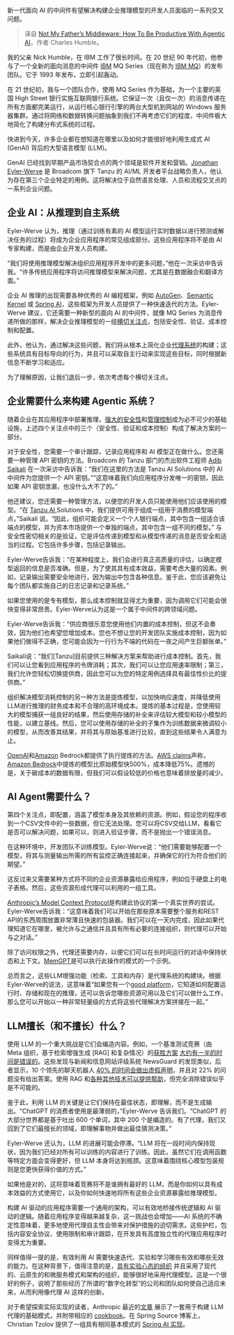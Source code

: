 
<!--
title: 并非我父亲的中间件：如何通过Agentic AI提高生产力
cover: https://cdn.thenewstack.io/media/2025/02/85d1a35f-how-to-be-productive-with-agentic-ai.jpg
-->

新一代面向 AI 的中间件有望解决构建企业推理模型的开发人员面临的一系列交叉问题。

> 译自 [Not My Father’s Middleware: How To Be Productive With Agentic AI](https://thenewstack.io/not-my-fathers-middleware-how-to-be-productive-with-agentic-ai/)，作者 Charles Humble。

我的父亲 Nick Humble，在 IBM 工作了很长时间。在 20 世纪 90 年代初，他参与了一个全新的面向消息的中间件 [IBM](https://www.ibm.com?utm_content=inline+mention) MQ Series（现在称为 [IBM MQ](https://www.ibm.com/products/mq)）的发布团队。它于 1993 年发布，立即引起轰动。

在 21 世纪初，我与一个团队合作，使用 MQ Series 作为基础，为一个主要的英国 High Street 银行实施互联网银行系统。它保证一次（且仅一次）的消息传递在所有方面都完美运行，从运行核心银行引擎的两台大型机到网站的 Windows 服务器集群。通过将网络和数据转换问题抽象到我们不再考虑它们的程度，中间件极大地简化了构建分布式系统的过程。

快进到今天，许多企业都在想知道在哪里以及如何才能很好地利用生成式 AI (GenAI) 背后的大型语言模型 (LLM)。

GenAI 已经找到早期产品市场契合点的两个领域是软件开发和营销。[Jonathan Eyler-Werve](https://www.linkedin.com/in/eylerwerve/) 是 Broadcom 旗下 Tanzu 的 AI/ML 开发者平台战略负责人，他认为存在第三个企业特定的用例。这将解决位于自然语言处理、人员和流程交叉点的一系列企业问题。

## 企业 AI：从推理到自主系统

Eyler-Werve 认为，推理（通过训练有素的 AI 模型运行实时数据以进行预测或解决任务的过程）将成为企业应用程序的常见组成部分。这些应用程序将不是由 AI 专家构建，而是由企业开发人员构建。

“我们将使用推理模型解决组织应用程序开发中的更多问题，”他在一次采访中告诉我。“许多传统应用程序将访问推理模型来解决问题，尤其是在数据融合和翻译方面。”

企业 AI 推理的出现需要各种优秀的 AI 编程框架，例如 [AutoGen](https://microsoft.github.io/autogen/dev//index.html)、[Semantic Kernel](https://learn.microsoft.com/en-us/semantic-kernel/overview/) 或 [Spring AI](https://spring.io/projects/spring-ai)，这些框架为开发人员提供了一种快速迭代的方法。Eyler-Werve 建议，它还需要一种新型的面向 AI 的中间件，就像 MQ Series 为消息传递所做的那样，解决企业推理模型的一组[横切关注点](https://thenewstack.io/vmwares-golden-path/)，包括安全性、验证、成本控制和配置。

此外，他认为，通过解决这些问题，我们将从根本上简化企业[代理系统](https://thenewstack.io/ai-agents-a-comprehensive-introduction-for-developers/)的构建；这些系统具有目标导向的行为，并且可以采取自主行动来实现这些目标，同时根据新信息不断学习和适应。

为了理解原因，让我们退后一步，依次考虑每个横切关注点。

## 企业需要什么来构建 Agentic 系统？

随着企业在其应用程序中部署推理，[强大的安全性](https://roadmap.sh/cyber-security)和[管理控制](https://thenewstack.io/kubecon-keynotes-wrestle-with-ai-governance-complexities)成为必不可少的基础设施，上述四个关注点中的三个（安全性、验证和成本控制）构成了解决方案的一部分。

对于安全性，您需要一个审计跟踪，记录应用程序和 AI 模型正在做什么。您还需要一种管理 API 密钥的方法。Broadcom 的 Tanzu 部门的杰出软件工程师 [Adib Saikali](https://www.linkedin.com/in/adibsaikali/) 在一次采访中告诉我：“我们在这里的方法是 Tanzu AI Solutions 中的 AI 中间件为您提供一个 API 密钥。”“这意味着我们向应用程序分发唯一的密钥，因此如果 API 密钥泄漏，也没什么大不了的。”

他还建议，您还需要一种管理方法，以便您的开发人员只能使用他们应该使用的模型。“在 [Tanzu AI ](https://www.vmware.com/solutions/app-platform/ai)Solutions 中，我们提供可用于组成一组用于消费的模型端点，”Saikali 说。“因此，组织可能会定义一个个人银行端点，其中包含一组适合该端点的模型，并为资本市场提供一个单独的端点，其中包含一组不同的模型。”
与安全性密切相关的是验证，它是评估传递到模型和从模型传递的消息是否安全和适当的过程。它包括许多步骤，包括记录输出。

Eyler-Werve告诉我：“在某种程度上，我们会进行真正高质量的评估，以确定模型返回的信息是否准确。但是，为了使其具有成本效益，需要考虑大量的因素。例如，记录输出需要安全地进行，因为输出中包含各种信息。鉴于此，您应该避免让每个团队都实施自己的日志记录和记录系统。”

如果您使用的是专有模型，那么成本控制就显得尤为重要，因为调用它们可能会很快变得非常昂贵。Eyler-Werve认为这是一个属于中间件的跨领域问题。

Eyler-Werve告诉我：“供应商很乐意您使用他们内置的成本控制，但这不会奏效，因为他们也希望您增加成本。您也不想让您的开发团队实施成本控制，因为如果他们做得不正确，您可能会因为一行行为不端的代码在一夜之间产生巨额账单。”

Saikali说：“我们[Tanzu]目前提供三种解决方案来帮助进行成本控制。首先，我们可以让您看到应用程序的令牌消耗；其次，我们可以让您应用速率限制；第三，我们允许您轻松切换提供商，因此您可以为您的特定用例选择具有最佳性价比的提供商。”

组织解决模型消耗控制的另一种方法是提炼模型，以加快响应速度，并降低使用LLM进行推理的财务成本和不合理的高环境成本。提炼的基本过程是，您使用较大的模型捕获一组良好的结果，然后使用存储的补全来评估较大模型和较小模型的性能，以建立基线。然后，您可以使用存储的补全的子集作为训练数据来微调较小的模型，从而改善其结果，并将其与原始基准进行比较，直到这些结果令人满意为止。

[OpenAI](https://platform.openai.com/docs/guides/distillation)和[Amazon](https://aws.amazon.com/?utm_content=inline+mention) Bedrock都提供了执行提炼的方法。[AWS claims](https://aws.amazon.com/bedrock/model-distillation/)声称，[Amazon Bedrock](https://thenewstack.io/building-llm-based-genai-applications-with-amazon-bedrock/)中提炼的模型比原始模型快500%，成本降低75%。遗憾的是，关于碳成本的数据有限，但我们可以假设较低的价格也意味着排放量的减少。

## AI Agent需要什么？

第四个关注点，即配置，涵盖了模型本身及其依赖的资源。例如，假设您的程序收到一个CSV文件中的一些数据，但它无法处理。您可以将CSV交给LLM，看看它是否可以解决问题，如果可以，则进入验证步骤，而不是抛出一个错误消息。

在这种环境中，开发团队不训练模型。Eyler-Werve说：“他们需要能够配置一个模型，将其与测量输出所需的所有监控正确连接起来，并确保它的行为符合他们的期望。”

这反过来又需要某种方式将不同的企业资源暴露给应用程序，例如位于硬盘上的电子表格。然后，这些资源形成代理可以利用的一组工具。

[Anthropic’s Model Context Protocol](https://www.anthropic.com/news/model-context-protocol)是构建此协议的第一个真实世界的尝试。Eyler-Werve告诉我：“这意味着我们可以开始在那些原本需要整个服务和REST API的东西周围放置非常薄且快速的包装器。我们可以在一天内完成，因此如果代理知道它在哪里，被允许与之通信并且具有所有必要的连接组织，则代理可以开始与之对话。”

除了访问权限之外，代理还需要内存，以便它们可以在长时间运行的对话中保持状态和上下文。[MemGPT](https://research.memgpt.ai)是可以执行此操作的模式的一个示例。

总而言之，这些LLM增强功能（检索、工具和内存）是代理系统的构建块。根据Eyler-Werve的说法，这意味着“如果您有一个[good platform](https://thenewstack.io/how-spring-and-java-shaped-internal-developer-platforms)，它知道如何配置运行时、存储和现在的推理，还可以告诉您哪些资源可用以及它们可以做什么工作，那么您可以开始以一种非常轻量级的方式将这些代理解决方案拼接在一起。”

## LLM擅长（和不擅长）什么？

使用 LLM 的一个重大挑战是它们会编造内容。例如，一个基准测试竞赛（由 Meta 组织，基于检索增强生成 [RAG] 和复杂情况）的[获胜方案](https://arxiv.org/pdf/2410.00005) [大约有一半的时间是错误的](https://www.aicrowd.com/challenges/meta-comprehensive-rag-benchmark-kdd-cup-2024/problems/meta-kdd-cup-24-crag-knowledge-graph-and-web-retrieval/leaderboards)。这些发现与新闻和信息网站评级系统 NewsGuard 的发现类似，后者显示，10 个领先的聊天机器人 [40% 的时间会做出虚假声明](https://www.newsguardtech.com/wp-content/uploads/2025/01/December2024AIMisinformationMonitor.pdf)，并且对 22% 的问题没有给出答案。使用 RAG 和[各种其他技术可以提供帮助](https://www.nature.com/articles/d41586-025-00068-5)，但完全消除错误似乎是不可能的。

鉴于此，利用 LLM 的关键是让它们保持在最佳状态，即理解，而不是生成输出。“ChatGPT 的消费者使用是最薄弱的，”Eyler-Werve 告诉我们。“ChatGPT 的大部分世界都是基于吐出 600 个单词，其中 200 个是编造的。有了代理，我们又回到了它们最擅长的领域，即理解事物并做出最佳猜测决策。”

Eyler-Werve 还认为，LLM 的进展可能会停滞。“LLM 将在一段时间内保持现状，因为我们已经对所有可以训练的内容进行了训练。因此，虽然它们在调用函数等特定方面会变得更好，但 LLM 本身将达到瓶颈。这意味着围绕核心模型包装规则是您更快获得价值的方式。”

如果他是对的，这将意味着竞赛将不是谁拥有最好的 LLM，而是你如何以具有成本效益的方式使用它，以及你如何快速地将所有这些企业资源暴露给推理模型。

构建 AI 驱动的应用程序需要一个通用的架构，可以有效地桥接传统逻辑和 AI 驱动的逻辑。随着应用程序变得越来越复杂，这一挑战也会增加——AI 系统的不确定性意味着，更多地使用代理自主性会带来对保护措施的迫切需求。这些护栏，包括内容安全协议、使用限制和审计跟踪，在开发具有高度独立性的代理应用程序时变得尤为重要。

同样值得一提的是，有效利用 AI 需要快速迭代、实验和学习哪些有效和哪些无效的能力。在这种背景下，值得注意的是，[具有实验心态的组织](https://blog.container-solutions.com/why-run-thousands-of-failed-experiments) 并且采用了现代的、云原生的和微服务模式和架构的组织，能够很好地采用代理模型。这是一个很好的例子，说明了那些经历了所谓的“数字化转型”的公司和团队如何使自己适应未来，从而利用像代理 AI 这样的创新。

对于希望探索实际实现的读者，Anthropic 最近的[文章](https://www.anthropic.com/research/building-effective-agents) 展示了一套用于构建 LLM 代理的基础模式，并附带相应的 [cookbook](https://github.com/anthropics/anthropic-cookbook/tree/main/patterns/agents)。在 Spring Source 博客上，Christian Tzolov 提供了一组具有相同基本模式的 [Spring AI 实现](https://spring.io/blog/2025/01/21/spring-ai-agentic-patterns)。
